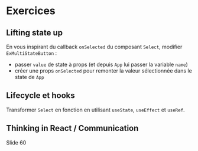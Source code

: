 # Exercices

## Lifting state up

En vous inspirant du callback `onSelected` du composant `Select`, modifier `ExMultiStateButton` :
- passer `value` de state à props (et depuis `App` lui passer la variable `name`)
- créer une props `onSelected` pour remonter la valeur sélectionnée dans le state de `App`

## Lifecycle et hooks

Transformer `Select` en fonction en utilisant `useState`, `useEffect` et `useRef`.

## Thinking in React / Communication

Slide 60


